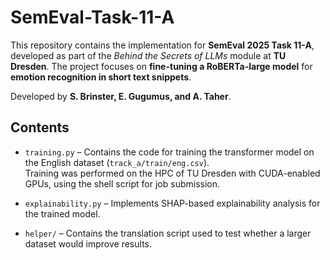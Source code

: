 # SemEval-Task-11-A
This repository contains the implementation for **SemEval 2025 Task 11-A**, developed as part of the *Behind the Secrets of LLMs* module at **TU Dresden**.  The project focuses on **fine-tuning a RoBERTa-large model** for **emotion recognition in short text snippets**.

Developed by **S. Brinster, E. Gugumus, and A. Taher**.

## Contents
- `training.py` – Contains the code for training the transformer model on the English dataset (`track_a/train/eng.csv`).  
  Training was performed on the HPC of TU Dresden with CUDA-enabled GPUs, using the shell script for job submission.

- `explainability.py` – Implements SHAP-based explainability analysis for the trained model.

- `helper/` – Contains the translation script used to test whether a larger dataset would improve results.
